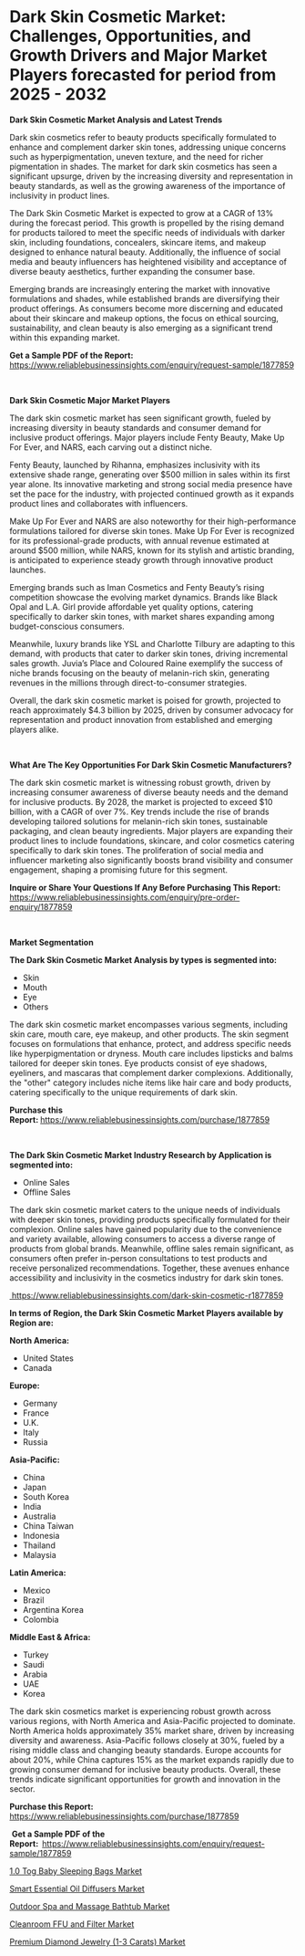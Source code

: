 <p><h1>Dark Skin Cosmetic Market: Challenges, Opportunities, and Growth Drivers and Major Market Players forecasted for period from 2025 - 2032</h1></p><p><strong>Dark Skin Cosmetic Market Analysis and Latest Trends</strong></p>
<p><p>Dark skin cosmetics refer to beauty products specifically formulated to enhance and complement darker skin tones, addressing unique concerns such as hyperpigmentation, uneven texture, and the need for richer pigmentation in shades. The market for dark skin cosmetics has seen a significant upsurge, driven by the increasing diversity and representation in beauty standards, as well as the growing awareness of the importance of inclusivity in product lines.</p><p>The Dark Skin Cosmetic Market is expected to grow at a CAGR of 13% during the forecast period. This growth is propelled by the rising demand for products tailored to meet the specific needs of individuals with darker skin, including foundations, concealers, skincare items, and makeup designed to enhance natural beauty. Additionally, the influence of social media and beauty influencers has heightened visibility and acceptance of diverse beauty aesthetics, further expanding the consumer base.</p><p>Emerging brands are increasingly entering the market with innovative formulations and shades, while established brands are diversifying their product offerings. As consumers become more discerning and educated about their skincare and makeup options, the focus on ethical sourcing, sustainability, and clean beauty is also emerging as a significant trend within this expanding market.</p></p>
<p><strong>Get a Sample PDF of the Report:&nbsp;</strong> <a href="https://www.reliablebusinessinsights.com/enquiry/request-sample/1877859?utm_campaign=57&utm_medium=2&utm_source=Github&utm_content=ia&utm_term=10022025&utm_id=dark-skin-cosmetic">https://www.reliablebusinessinsights.com/enquiry/request-sample/1877859</a></p>
<p>&nbsp;</p>
<p><strong>Dark Skin Cosmetic Major Market Players</strong></p>
<p><p>The dark skin cosmetic market has seen significant growth, fueled by increasing diversity in beauty standards and consumer demand for inclusive product offerings. Major players include Fenty Beauty, Make Up For Ever, and NARS, each carving out a distinct niche. </p><p>Fenty Beauty, launched by Rihanna, emphasizes inclusivity with its extensive shade range, generating over $500 million in sales within its first year alone. Its innovative marketing and strong social media presence have set the pace for the industry, with projected continued growth as it expands product lines and collaborates with influencers.</p><p>Make Up For Ever and NARS are also noteworthy for their high-performance formulations tailored for diverse skin tones. Make Up For Ever is recognized for its professional-grade products, with annual revenue estimated at around $500 million, while NARS, known for its stylish and artistic branding, is anticipated to experience steady growth through innovative product launches.</p><p>Emerging brands such as Iman Cosmetics and Fenty Beauty’s rising competition showcase the evolving market dynamics. Brands like Black Opal and L.A. Girl provide affordable yet quality options, catering specifically to darker skin tones, with market shares expanding among budget-conscious consumers.</p><p>Meanwhile, luxury brands like YSL and Charlotte Tilbury are adapting to this demand, with products that cater to darker skin tones, driving incremental sales growth. Juvia’s Place and Coloured Raine exemplify the success of niche brands focusing on the beauty of melanin-rich skin, generating revenues in the millions through direct-to-consumer strategies.</p><p>Overall, the dark skin cosmetic market is poised for growth, projected to reach approximately $4.3 billion by 2025, driven by consumer advocacy for representation and product innovation from established and emerging players alike.</p></p>
<p>&nbsp;</p>
<p><strong>What Are The Key Opportunities For Dark Skin Cosmetic Manufacturers?</strong></p>
<p><p>The dark skin cosmetic market is witnessing robust growth, driven by increasing consumer awareness of diverse beauty needs and the demand for inclusive products. By 2028, the market is projected to exceed $10 billion, with a CAGR of over 7%. Key trends include the rise of brands developing tailored solutions for melanin-rich skin tones, sustainable packaging, and clean beauty ingredients. Major players are expanding their product lines to include foundations, skincare, and color cosmetics catering specifically to dark skin tones. The proliferation of social media and influencer marketing also significantly boosts brand visibility and consumer engagement, shaping a promising future for this segment.</p></p>
<p><strong>Inquire or Share Your Questions If Any Before Purchasing This Report:</strong> <a href="https://www.reliablebusinessinsights.com/enquiry/pre-order-enquiry/1877859?utm_campaign=57&utm_medium=2&utm_source=Github&utm_content=ia&utm_term=10022025&utm_id=dark-skin-cosmetic">https://www.reliablebusinessinsights.com/enquiry/pre-order-enquiry/1877859</a></p>
<p>&nbsp;</p>
<p><strong>Market Segmentation</strong></p>
<p><strong>The Dark Skin Cosmetic Market Analysis by types is segmented into:</strong></p>
<p><ul><li>Skin</li><li>Mouth</li><li>Eye</li><li>Others</li></ul></p>
<p><p>The dark skin cosmetic market encompasses various segments, including skin care, mouth care, eye makeup, and other products. The skin segment focuses on formulations that enhance, protect, and address specific needs like hyperpigmentation or dryness. Mouth care includes lipsticks and balms tailored for deeper skin tones. Eye products consist of eye shadows, eyeliners, and mascaras that complement darker complexions. Additionally, the "other" category includes niche items like hair care and body products, catering specifically to the unique requirements of dark skin.</p></p>
<p><strong>Purchase this Report:&nbsp;</strong><a href="https://www.reliablebusinessinsights.com/purchase/1877859?utm_campaign=57&utm_medium=2&utm_source=Github&utm_content=ia&utm_term=10022025&utm_id=dark-skin-cosmetic">https://www.reliablebusinessinsights.com/purchase/1877859</a></p>
<p>&nbsp;</p>
<p><strong>The Dark Skin Cosmetic Market Industry Research by Application is segmented into:</strong></p>
<p><ul><li>Online Sales</li><li>Offline Sales</li></ul></p>
<p><p>The dark skin cosmetic market caters to the unique needs of individuals with deeper skin tones, providing products specifically formulated for their complexion. Online sales have gained popularity due to the convenience and variety available, allowing consumers to access a diverse range of products from global brands. Meanwhile, offline sales remain significant, as consumers often prefer in-person consultations to test products and receive personalized recommendations. Together, these avenues enhance accessibility and inclusivity in the cosmetics industry for dark skin tones.</p></p>
<p><a href="https://www.reliablebusinessinsights.com/dark-skin-cosmetic-r1877859?utm_campaign=57&utm_medium=2&utm_source=Github&utm_content=ia&utm_term=10022025&utm_id=dark-skin-cosmetic">&nbsp;https://www.reliablebusinessinsights.com/dark-skin-cosmetic-r1877859</a></p>
<p><strong>In terms of Region, the Dark Skin Cosmetic Market Players available by Region are:</strong></p>
<p>
    <p> <strong> North America: </strong>
        <ul>
            <li>United States</li>
            <li>Canada</li>
        </ul>
        </p> 
    <p> <strong> Europe: </strong>
        <ul>
            <li>Germany</li>
            <li>France</li>
            <li>U.K.</li>
            <li>Italy</li>
            <li>Russia</li>
        </ul>
        </p> 
    <p> <strong> Asia-Pacific: </strong>
        <ul>
            <li>China</li>
            <li>Japan</li>
            <li>South Korea</li>
            <li>India</li>
            <li>Australia</li>
            <li>China Taiwan</li>
            <li>Indonesia</li>
            <li>Thailand</li>
            <li>Malaysia</li>
        </ul>
        </p> 
    <p> <strong> Latin America: </strong>
        <ul>
            <li>Mexico</li>
            <li>Brazil</li>
            <li>Argentina Korea</li>
            <li>Colombia</li>
        </ul>
        </p> 
    <p> <strong> Middle East & Africa: </strong>
        <ul>
            <li>Turkey</li>
            <li>Saudi</li>
            <li>Arabia</li>
            <li>UAE</li>
            <li>Korea</li>
        </ul>
    </p>
    </p>
<p><p>The dark skin cosmetics market is experiencing robust growth across various regions, with North America and Asia-Pacific projected to dominate. North America holds approximately 35% market share, driven by increasing diversity and awareness. Asia-Pacific follows closely at 30%, fueled by a rising middle class and changing beauty standards. Europe accounts for about 20%, while China captures 15% as the market expands rapidly due to growing consumer demand for inclusive beauty products. Overall, these trends indicate significant opportunities for growth and innovation in the sector.</p></p>
<p><strong>Purchase this Report: </strong><a href="https://www.reliablebusinessinsights.com/purchase/1877859?utm_campaign=57&utm_medium=2&utm_source=Github&utm_content=ia&utm_term=10022025&utm_id=dark-skin-cosmetic">https://www.reliablebusinessinsights.com/purchase/1877859</a></p>
<p>&nbsp;<strong>Get a Sample PDF of the Report:&nbsp;&nbsp;</strong><a href="https://www.reliablebusinessinsights.com/enquiry/request-sample/1877859?utm_campaign=57&utm_medium=2&utm_source=Github&utm_content=ia&utm_term=10022025&utm_id=dark-skin-cosmetic">https://www.reliablebusinessinsights.com/enquiry/request-sample/1877859</a></p>
<p><strong></strong></p>
<p><p><a href="https://github.com/sefathlehki/Market-Research-Report-List-1/blob/main/10-tog-baby-sleeping-bags-market.md?utm_campaign=57&utm_medium=2&utm_source=Github&utm_content=ia&utm_term=10022025&utm_id=dark-skin-cosmetic">1.0 Tog Baby Sleeping Bags Market</a></p><p><a href="https://github.com/borgomornar/Market-Research-Report-List-1/blob/main/smart-essential-oil-diffusers-market.md?utm_campaign=57&utm_medium=2&utm_source=Github&utm_content=ia&utm_term=10022025&utm_id=dark-skin-cosmetic">Smart Essential Oil Diffusers Market</a></p><p><a href="https://github.com/rianttegang/Market-Research-Report-List-1/blob/main/outdoor-spa-and-massage-bathtub-market.md?utm_campaign=57&utm_medium=2&utm_source=Github&utm_content=ia&utm_term=10022025&utm_id=dark-skin-cosmetic">Outdoor Spa and Massage Bathtub Market</a></p><p><a href="https://github.com/aqharimbugua3/Market-Research-Report-List-1/blob/main/cleanroom-ffu-and-filter-market.md?utm_campaign=57&utm_medium=2&utm_source=Github&utm_content=ia&utm_term=10022025&utm_id=dark-skin-cosmetic">Cleanroom FFU and Filter Market</a></p><p><a href="https://github.com/vengatsabibu/Market-Research-Report-List-1/blob/main/premium-diamond-jewelry-1-3-carats-market.md?utm_campaign=57&utm_medium=2&utm_source=Github&utm_content=ia&utm_term=10022025&utm_id=dark-skin-cosmetic">Premium Diamond Jewelry (1-3 Carats) Market</a></p></p>